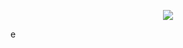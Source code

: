 <p align=center>
  <img src="https://github-profile-trophy.vercel.app/?username=treesontop&theme=onedark"/>
</p>
e
